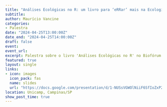 ```yaml
---
title: "Análises Ecológicas no R: um livro para ‘eRRar’ mais na Ecologia"
subtitle: 
author: Maurício Vancine
categories:
- Palestra
date: "2024-04-25T13:00:00Z"
date_end: "2024-04-25T14:00:00Z"
draft: false
event: 
event_url: 
excerpt: Palestra sobre o livro 'Análises Ecológicas no R' no Biofórum da Unicamp.
featured: true
layout: single
links:
- icon: images
  icon_pack: fas
  name: slides
  url: "https://docs.google.com/presentation/d/1-NUSsVGWOlNiiF6SfIoZxP2kp4MPEbX2FOlGSk4ITgg/edit#slide=id.g1e1b7c54877_0_0"
location: Unicamp, Campinas/SP
show_post_time: true
---
```

